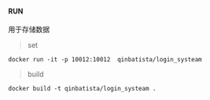 #### RUN

用于存储数据

> set
```
docker run -it -p 10012:10012  qinbatista/login_systeam
```

> build

```
docker build -t qinbatista/login_systeam .
```

